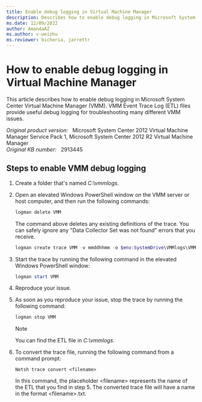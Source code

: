 ```yaml
---
title: Enable debug logging in Virtual Machine Manager
description: Describes how to enable debug logging in Microsoft System Center Virtual Machine Manager.
ms.date: 12/09/2022
author: AmandaAZ
ms.author: v-weizhu
ms.reviewer: bicheria, jarrettr
---
```

# How to enable debug logging in Virtual Machine Manager

This article describes how to enable debug logging in Microsoft System Center Virtual Machine Manager (VMM). VMM Event Trace Log (ETL) files provide useful debug logging for troubleshooting many different VMM issues.

_Original product version:_ &nbsp; Microsoft System Center 2012 Virtual Machine Manager Service Pack 1, Microsoft System Center 2012 R2 Virtual Machine Manager   
_Original KB number:_ &nbsp; 2913445

## Steps to enable VMM debug logging

1. Create a folder that's named *C:\vmmlogs*.

2. Open an elevated Windows PowerShell window on the VMM server or host computer, and then run the following commands:

    ```powershell
    logman delete VMM
    ```

    The command above deletes any existing definitions of the trace. You can safely ignore any "Data Collector Set was not found" errors that you receive.
    
    ```powershell
    logman create trace VMM -v mmddhhmm -o $env:SystemDrive\VMMlogs\VMMLog_$env:computername.ETL -cnf 01:00:00 -p Microsoft-VirtualMachineManager-Debug -nb 10 250 -bs 16 -max 512
    ```
3. Start the trace by running the following command in the elevated Windows PowerShell window:

    ```powershell
    logman start VMM
    ```
4. Reproduce your issue.

5. As soon as you reproduce your issue, stop the trace by running the following command:

    ```powershell
    logman stop VMM
    ```

    > [!NOTE]
    > You can find the ETL file in *C:\vmmlogs*.

6. To convert the trace file, running the following command from a command prompt:

    ```console
    Netsh trace convert <filename>
    ```

    In this command, the placeholder \<filename> represents the name of the ETL that you find in step 5. The converted trace file will have a name in the format \<filename>.txt.
